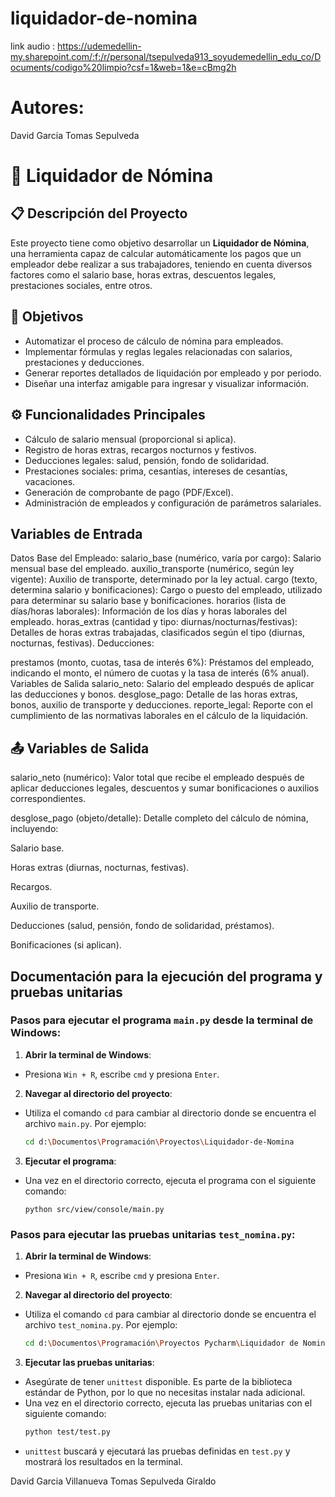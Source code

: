# liquidador-de-nomina
link audio : https://udemedellin-my.sharepoint.com/:f:/r/personal/tsepulveda913_soyudemedellin_edu_co/Documents/codigo%20limpio?csf=1&web=1&e=cBmg2h
# Autores:
David Garcia 
Tomas Sepulveda 

# 💼 Liquidador de Nómina

## 📋 Descripción del Proyecto

Este proyecto tiene como objetivo desarrollar un **Liquidador de Nómina**, una herramienta capaz de calcular automáticamente los pagos que un empleador debe realizar a sus trabajadores, teniendo en cuenta diversos factores como el salario base, horas extras, descuentos legales, prestaciones sociales, entre otros.


## 🎯 Objetivos

- Automatizar el proceso de cálculo de nómina para empleados.
- Implementar fórmulas y reglas legales relacionadas con salarios, prestaciones y deducciones.
- Generar reportes detallados de liquidación por empleado y por periodo.
- Diseñar una interfaz amigable para ingresar y visualizar información.

## ⚙️ Funcionalidades Principales

- Cálculo de salario mensual (proporcional si aplica).
- Registro de horas extras, recargos nocturnos y festivos.
- Deducciones legales: salud, pensión, fondo de solidaridad.
- Prestaciones sociales: prima, cesantías, intereses de cesantías, vacaciones.
- Generación de comprobante de pago (PDF/Excel).
- Administración de empleados y configuración de parámetros salariales.


## Variables de Entrada

Datos Base del Empleado:
salario_base (numérico, varía por cargo): Salario mensual base del empleado.
auxilio_transporte (numérico, según ley vigente): Auxilio de transporte, determinado por la ley actual.
cargo (texto, determina salario y bonificaciones): Cargo o puesto del empleado, utilizado para determinar su salario base y bonificaciones.
horarios (lista de días/horas laborales): Información de los días y horas laborales del empleado.
horas_extras (cantidad y tipo: diurnas/nocturnas/festivas): Detalles de horas extras trabajadas, clasificados según el tipo (diurnas, nocturnas, festivas).
Deducciones:

prestamos (monto, cuotas, tasa de interés 6%): Préstamos del empleado, indicando el monto, el número de cuotas y la tasa de interés (6% anual).
Variables de Salida
salario_neto: Salario del empleado después de aplicar las deducciones y bonos.
desglose_pago: Detalle de las horas extras, bonos, auxilio de transporte y deducciones.
reporte_legal: Reporte con el cumplimiento de las normativas laborales en el cálculo de la liquidación.

## 📤 Variables de Salida

salario_neto (numérico):
Valor total que recibe el empleado después de aplicar deducciones legales, descuentos y sumar bonificaciones o auxilios correspondientes.

desglose_pago (objeto/detalle):
Detalle completo del cálculo de nómina, incluyendo:

Salario base.

Horas extras (diurnas, nocturnas, festivas).

Recargos.

Auxilio de transporte.

Deducciones (salud, pensión, fondo de solidaridad, préstamos).

Bonificaciones (si aplican).


## Documentación para la ejecución del programa y pruebas unitarias

### Pasos para ejecutar el programa `main.py` desde la terminal de Windows:

1. **Abrir la terminal de Windows**:
  - Presiona `Win + R`, escribe `cmd` y presiona `Enter`.

2. **Navegar al directorio del proyecto**:
  - Utiliza el comando `cd` para cambiar al directorio donde se encuentra el archivo `main.py`. Por ejemplo:
    ```sh
    cd d:\Documentos\Programación\Proyectos\Liquidador-de-Nomina
    ```

3. **Ejecutar el programa**:
  - Una vez en el directorio correcto, ejecuta el programa con el siguiente comando:
    ```
    python src/view/console/main.py
    ```

### Pasos para ejecutar las pruebas unitarias `test_nomina.py`:

1. **Abrir la terminal de Windows**:
  - Presiona `Win + R`, escribe `cmd` y presiona `Enter`.

2. **Navegar al directorio del proyecto**:
  - Utiliza el comando `cd` para cambiar al directorio donde se encuentra el archivo `test_nomina.py`. Por ejemplo:
    ```sh
    cd d:\Documentos\Programación\Proyectos Pycharm\Liquidador de Nomina\Liquidador-de-Nomina
    ```

3. **Ejecutar las pruebas unitarias**:
  - Asegúrate de tener `unittest` disponible. Es parte de la biblioteca estándar de Python, por lo que no necesitas instalar nada adicional.
  - Una vez en el directorio correcto, ejecuta las pruebas unitarias con el siguiente comando:
    ```sh
    python test/test.py
    ```
  - `unittest` buscará y ejecutará las pruebas definidas en `test.py` y mostrará los resultados en la terminal.




David Garcia Villanueva 
Tomas Sepulveda Giraldo
